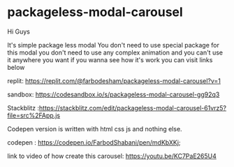 # packageless-modal-carousel
Hi Guys

It's simple package less modal You don't need to use special package for this modal you don't need to use any complex animation and you can't use it anywhere you want
if you wanna see how it's work you can visit links below

replit: https://replit.com/@farbodesham/packageless-modal-carousel?v=1

sandbox: https://codesandbox.io/s/packageless-modal-carousel-gg92q3

Stackblitz :https://stackblitz.com/edit/packageless-modal-carousel-61vrz5?file=src%2FApp.js
 
 Codepen version is written with html css js and nothing else.
 
 codepen : https://codepen.io/FarbodShabani/pen/mdKbXKj;

link to video of how create this carousel: https://youtu.be/KC7PaE265U4
